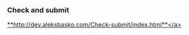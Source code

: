 <h3>Check and submit</h3>

<a href="http://dev.aleksbasko.com/Check-submit/index.html">**http://dev.aleksbasko.com/Check-submit/index.html**</a>